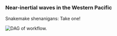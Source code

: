 ### Near-inertial waves in the Western Pacific
Snakemake shenanigans: Take one!


![DAG of workflow.]('./dag.pdf')

